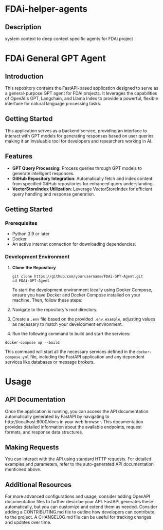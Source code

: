 # FDAi-helper-agents
## Description
system context to deep context specific agents for FDAi project 

# FDAi General GPT Agent

## Introduction

This repository contains the FastAPI-based application designed to serve as a general-purpose GPT agent for FDAi projects. It leverages the capabilities of OpenAI's GPT, Langchain, and Llama Index to provide a powerful, flexible interface for natural language processing tasks.

## Getting Started
This application serves as a backend service, providing an interface to interact with GPT models for generating responses based on user queries, making it an invaluable tool for developers and researchers working in AI.

## Features

- **GPT Query Processing**: Process queries through GPT models to generate intelligent responses.
- **GitHub Repository Integration**: Automatically fetch and index content from specified GitHub repositories for enhanced query understanding.
- **VectorStoreIndex Utilization**: Leverage VectorStoreIndex for efficient query handling and response generation.

## Getting Started

### Prerequisites

- Python 3.9 or later
- Docker
- An active internet connection for downloading dependencies.

### Development Environment

1. **Clone the Repository**
    ```
    git clone https://github.com/yourusername/FDAi-GPT-Agent.git
    cd FDAi-GPT-Agent
    ```

    To start the development environment locally using Docker Compose, ensure you have Docker and Docker Compose installed on your machine. Then, follow these steps:

2. Navigate to the repository's root directory.
3. Create a `.env` file based on the provided `.env.example`, adjusting values as necessary to match your development environment.
4. Run the following command to build and start the services:
  ```
  docker-compose up --build
  ```

This command will start all the necessary services defined in the `docker-compose.yml` file, including the FastAPI application and any dependent services like databases or message brokers.

# Usage
## API Documentation
Once the application is running, you can access the API documentation automatically generated by FastAPI by navigating to http://localhost:8000/docs in your web browser. This documentation provides detailed information about the available endpoints, request formats, and response data structures.

## Making Requests
You can interact with the API using standard HTTP requests. For detailed examples and parameters, refer to the auto-generated API documentation mentioned above.

## Additional Resources
For more advanced configurations and usage, consider adding OpenAPI documentation files to further describe your API. FastAPI generates these automatically, but you can customize and extend them as needed.
Consider adding a CONTRIBUTING.md file to outline how developers can contribute to the project.
A CHANGELOG.md file can be useful for tracking changes and updates over time.